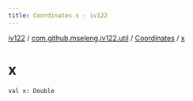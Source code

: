 ```yaml
---
title: Coordinates.x - iv122
---
```


[iv122](../../index.md) / [com.github.mseleng.iv122.util](../index.md) / [Coordinates](index.md) / [x](.)

# x

`val x: Double`